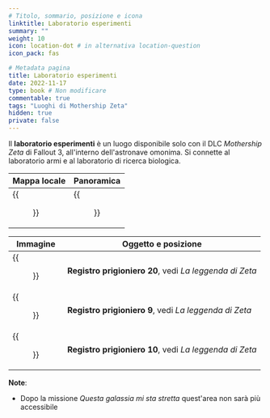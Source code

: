 ```yaml
---
# Titolo, sommario, posizione e icona
linktitle: Laboratorio esperimenti
summary: ""
weight: 10
icon: location-dot # in alternativa location-question
icon_pack: fas

# Metadata pagina
title: Laboratorio esperimenti
date: 2022-11-17
type: book # Non modificare
commentable: true
tags: "Luoghi di Mothership Zeta"
hidden: true
private: false 
---
```


<div class="fo3">


Il **laboratorio esperimenti** è un luogo disponibile solo con il DLC *Mothership Zeta* di Fallout 3, all'interno dell'astronave omonima. Si connette al laboratorio armi e al laboratorio di ricerca biologica.

| Mappa locale | Panoramica |
| ------------ | ---------- |
|  {{<figure src="fo3/Experimentation_Lab_map.webp">}}           |  {{<figure src="fo3/Fo3MZ_experimentation_lab.webp">}}         |

| Immagine | Oggetto e posizione |
| -------- | ------------------- |
| {{<figure src="fo3/Alien_captive_recording_log_20_exp_lab.webp">}}          |      **Registro prigioniero 20**, vedi *La leggenda di Zeta*   |
| {{<figure src="fo3/Alien_captive_recording_log_9_exp_lab.webp">}}           |       **Registro prigioniero 9**, vedi *La leggenda di Zeta*   |
| {{<figure src="fo3/Alien_captive_recording_log_10_exp_lab.webp">}}          |      **Registro prigioniero 10**, vedi *La leggenda di Zeta*     |


**Note**:
- Dopo la missione *Questa galassia mi sta stretta* quest'area non sarà più accessibile

</div>